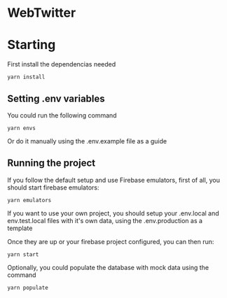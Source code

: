WebTwitter
========================

<h1>Starting</h1>

First install the dependencias needed

<code>yarn install</code>

<h2>Setting .env variables</h2>

You could run the following command

<code>yarn envs</code>

Or do it manually using the .env.example file as a guide

<h2>Running the project</h2>

If you follow the default setup and use Firebase emulators, first of all, you should start firebase emulators:

<code>yarn emulators</code>

If you want to use your own project, you should setup your .env.local and env.test.local files with it's own data, using the .env.production as a template

Once they are up or your firebase project configured, you can then run:

<code>yarn start</code>

Optionally, you could populate the database with mock data using the command

<code>yarn populate</code>